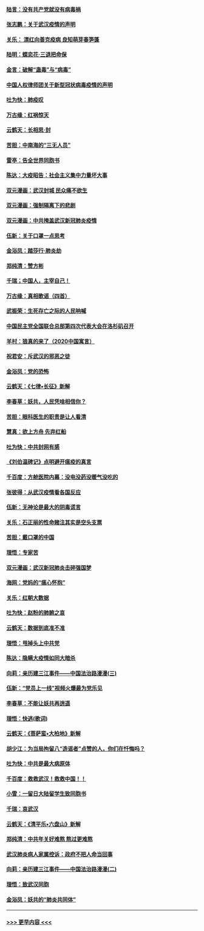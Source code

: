 #### [陆言：没有共产党就没有病毒祸](../pages/nsc993/n11868232.md?t=02141611) 
#### [张志鹏：关于武汉疫情的声明](../pages/nsc993/n11867182.md?t=02141611) 
#### [关乐： 漂红向善克疫病 良知萌芽春笋蓬](../pages/nsc993/n11865710.md?t=02141611) 
#### [陆明：蝶恋花‧三退把命保](../pages/nsc993/n11865673.md?t=02141611) 
#### [金言：破解“蛊毒”与“病毒”](../pages/nsc993/n11864103.md?t=02141611) 
#### [中国人权律师团关于新型冠状病毒疫情的声明](../pages/nsc993/n11864249.md?t=02141611) 
#### [吐为快：肺疫叹](../pages/nsc993/n11864027.md?t=02141611) 
#### [万古缘：红祸惊天](../pages/nsc993/n11864079.md?t=02141611) 
#### [云鹤天：长相思‧封](../pages/nsc993/n11864006.md?t=02141611) 
#### [苦胆：中南海的“三无人员”](../pages/nsc993/n11862997.md?t=02141611) 
#### [雷亭：告全世界同胞书](../pages/nsc993/n11862572.md?t=02141611) 
#### [陈达：大疫昭告：社会主义集中力量坏大事](../pages/nsc993/n11859419.md?t=02141611) 
#### [双元漫画：武汉封城 民众痛不欲生](../pages/nsc993/n11859287.md?t=02141611) 
#### [双元漫画：强制隔离下的悲剧](../pages/nsc993/n11859244.md?t=02141611) 
#### [双元漫画：中共掩盖武汉新冠肺炎疫情](../pages/nsc993/n11858249.md?t=02141611) 
#### [伍新：关于口罩一点思考](../pages/nsc993/n11859195.md?t=02141611) 
#### [金浴凤：踏莎行‧肺炎劫](../pages/nsc993/n11858227.md?t=02141611) 
#### [郑纯清：赞方彬](../pages/nsc993/n11856803.md?t=02141611) 
#### [千瑞；中国人，主宰自己！](../pages/nsc993/n11856793.md?t=02141611) 
#### [万古缘：真相歌谣（四首）](../pages/nsc993/n11856263.md?t=02141611) 
#### [武振荣：生死存亡之际的人民呐喊](../pages/nsc993/n11856256.md?t=02141611) 
#### [中国民主党全国联合总部第四次代表大会在洛杉矶召开](../pages/nsc993/n11856344.md?t=02141611) 
#### [羊村：狼真的来了（2020中国寓言）](../pages/nsc993/n11856229.md?t=02141611) 
#### [祝君安：斥武汉的邪恶之徒](../pages/nsc993/n11855861.md?t=02141611) 
#### [金浴凤：党的恐怖](../pages/nsc993/n11855849.md?t=02141611) 
#### [云鹤天：《七律▪长征》新解](../pages/nsc993/n11855479.md?t=02141611) 
#### [李春草：妖共，人民凭啥相信你？](../pages/nsc993/n11855196.md?t=02141611) 
#### [苦胆：眼科医生的职责是让人看清](../pages/nsc993/n11853840.md?t=02141611) 
#### [慧真：欲上方舟 先弃红船](../pages/nsc993/n11853483.md?t=02141611) 
#### [吐为快：中共封网有感](../pages/nsc993/n11852575.md?t=02141611) 
#### [《刘伯温碑记》点明避开瘟疫的真言](../pages/nsc993/n11852128.md?t=02141611) 
#### [千百度：方舱医院内幕：没电没药没暖气没吃的](../pages/nsc993/n11850211.md?t=02141611) 
#### [张彼得：从武汉疫情看各国反应](../pages/nsc993/n11850102.md?t=02141611) 
#### [伍新：无神论是最大的阴毒谎言](../pages/nsc993/n11846129.md?t=02141611) 
#### [关乐：石正丽的性命赌注其实是空头支票](../pages/nsc993/n11846109.md?t=02141611) 
#### [苦胆：戴口罩的中国](../pages/nsc993/n11845576.md?t=02141611) 
#### [理悟：专家苦](../pages/nsc993/n11845564.md?t=02141611) 
#### [双元漫画：武汉新冠肺炎击碎强国梦](../pages/nsc993/n11843320.md?t=02141611) 
#### [海网：党妈的“瘟心怀抱”](../pages/nsc993/n11840740.md?t=02141611) 
#### [关乐：红朝大数据](../pages/nsc993/n11840675.md?t=02141611) 
#### [吐为快：赵粉的肺腑之哀](../pages/nsc993/n11840618.md?t=02141611) 
#### [云鹤天：数据到底准不准](../pages/nsc993/n11840325.md?t=02141611) 
#### [理悟：甩掉头上中共党](../pages/nsc993/n11838826.md?t=02141611) 
#### [陈达：隐瞒大疫情如同大暗杀](../pages/nsc993/n11838771.md?t=02141611) 
#### [向莉：亲历建三江事件——中国法治路漫漫(三)](../pages/nsc993/n11831825.md?t=02141611) 
#### [伍新：“党员上一线”视频火爆最为党乐见](../pages/nsc993/n11838200.md?t=02141611) 
#### [李春草：不能让妖共再逍遥](../pages/nsc993/n11838102.md?t=02141611) 
#### [理悟：快逃(歌词)](../pages/nsc993/n11838083.md?t=02141611) 
#### [云鹤天：《菩萨蛮▪大柏地》新解](../pages/nsc993/n11838059.md?t=02141611) 
#### [胡少江：为当局拘留八“造谣者”点赞的人，你们在忏悔吗？](../pages/nsc993/n11836801.md?t=02141611) 
#### [吐为快：中共是最大病原体](../pages/nsc993/n11836748.md?t=02141611) 
#### [千百度：救救武汉！救救中国！！](../pages/nsc993/n11836145.md?t=02141611) 
#### [小雪：一留日大陆留学生致同胞书](../pages/nsc993/n11834624.md?t=02141611) 
#### [千瑞：哀武汉](../pages/nsc993/n11833647.md?t=02141611) 
#### [云鹤天：《清平乐▪六盘山》新解](../pages/nsc993/n11833611.md?t=02141611) 
#### [郑纯清：中共年关好难熬 熬过更难熬](../pages/nsc993/n11833489.md?t=02141611) 
#### [武汉肺炎病人家属控诉：政府不把人命当回事](../pages/nsc993/n11833205.md?t=02141611) 
#### [向莉：亲历建三江事件——中国法治路漫漫(二)](../pages/nsc993/n11829102.md?t=02141611) 
#### [理悟：致武汉同胞](../pages/nsc993/n11831522.md?t=02141611) 
#### [金浴凤：妖共的“肺炎共同体”](../pages/nsc993/n11829448.md?t=02141611) 

----
#### [ >>> 更早内容 <<< ](../indexes/nsc993-earlier.md)
